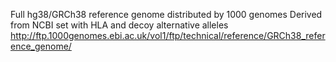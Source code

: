 Full hg38/GRCh38 reference genome distributed by 1000 genomes
Derived from NCBI set with HLA and decoy alternative alleles
http://ftp.1000genomes.ebi.ac.uk/vol1/ftp/technical/reference/GRCh38_reference_genome/
